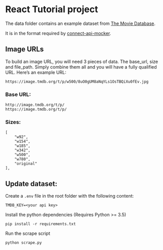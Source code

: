 # React Tutorial project

The data folder contains an example dataset from [The Movie Database](https://www.themoviedb.org).

It is in the format required by [connect-api-mocker](https://www.npmjs.com/package/connect-api-mocker).

## Image URLs

To build an image URL, you will need 3 pieces of data. 
The base_url, size and file_path. Simply combine them all and you will have a fully qualified URL. Here’s an example URL:

    https://image.tmdb.org/t/p/w500/8uO0gUM8aNqYLs1OsTBQiXu0fEv.jpg

### Base URL:

    http://image.tmdb.org/t/p/
    https://image.tmdb.org/t/p/
    
### Sizes:

    [
        "w92",
        "w154",
        "w185",
        "w342",
        "w500",
        "w780",
        "original"
    ],

## Update dataset:

Create a `.env` file in the root folder with the following content:

    TMDB_KEY=<your api key>
    
Install the python dependencies (Requires Python >= 3.5)

    pip install -r requirements.txt
    
Run the scrape script
  
    python scrape.py
    
